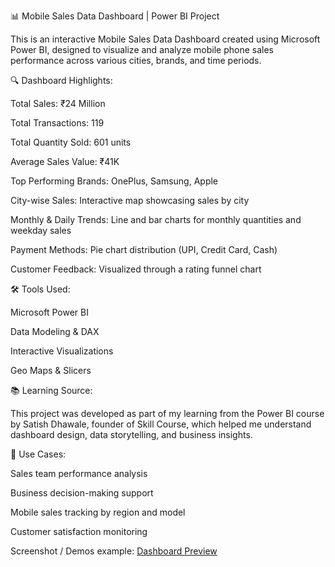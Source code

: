 📊 Mobile Sales Data Dashboard | Power BI Project

This is an interactive Mobile Sales Data Dashboard created using Microsoft Power BI, designed to visualize and analyze mobile phone sales performance across various cities, brands, and time periods.



🔍 Dashboard Highlights:

Total Sales: ₹24 Million

Total Transactions: 119

Total Quantity Sold: 601 units

Average Sales Value: ₹41K

Top Performing Brands: OnePlus, Samsung, Apple

City-wise Sales: Interactive map showcasing sales by city

Monthly & Daily Trends: Line and bar charts for monthly quantities and weekday sales

Payment Methods: Pie chart distribution (UPI, Credit Card, Cash)

Customer Feedback: Visualized through a rating funnel chart



🛠 Tools Used:

Microsoft Power BI

Data Modeling & DAX

Interactive Visualizations

Geo Maps & Slicers



📚 Learning Source:

This project was developed as part of my learning from the Power BI course by Satish Dhawale, founder of Skill Course, which helped me understand dashboard design, data storytelling, and business insights.



📎 Use Cases:

Sales team performance analysis

Business decision-making support

Mobile sales tracking by region and model

Customer satisfaction monitoring


Screenshot / Demos
example: [Dashboard Preview](https://github.com/ManviBaliyan/Motorola-Mobile-Sales-Dashboard/blob/main/Mobile%20Dashboard.pbit) 
